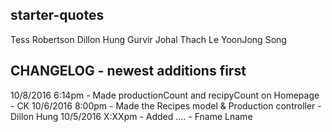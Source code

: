 ## starter-quotes

Tess Robertson
Dillon Hung
Gurvir Johal
Thach Le
YoonJong Song

CHANGELOG - newest additions first
--------------------------------------

10/8/2016 6:14pm - Made productionCount and recipyCount on Homepage - CK
10/6/2016 8:00pm - Made the Recipes model & Production controller - Dillon Hung
10/5/2016 X:XXpm - Added ....  - Fname Lname

